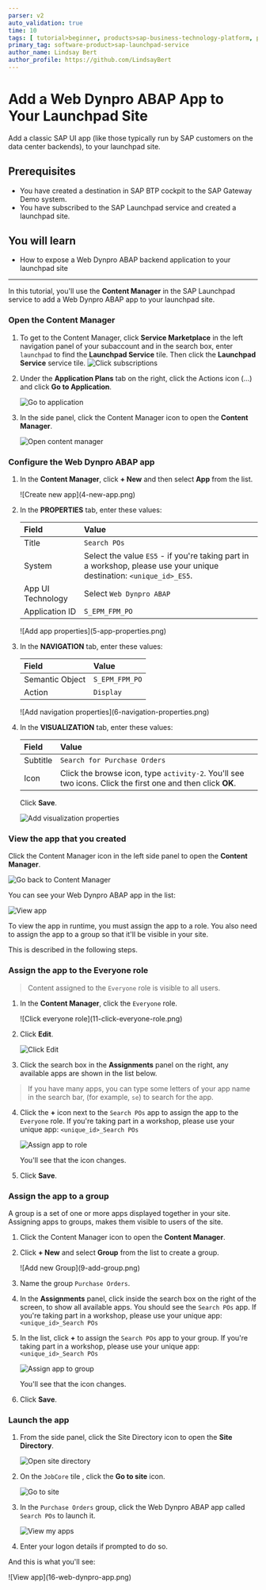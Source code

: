 ```yaml
---
parser: v2
auto_validation: true
time: 10
tags: [ tutorial>beginner, products>sap-business-technology-platform, products>sap-launchpad-service]
primary_tag: software-product>sap-launchpad-service
author_name: Lindsay Bert
author_profile: https://github.com/LindsayBert
---
```


# Add a Web Dynpro ABAP App to Your Launchpad Site
<!-- description --> Add a classic SAP UI app (like those typically run by SAP customers on the data center backends), to your launchpad site.

## Prerequisites
- You have created a destination in SAP BTP cockpit to the SAP Gateway Demo system.
- You have subscribed to the SAP Launchpad service and created a launchpad site.


## You will learn
  - How to expose a Web Dynpro ABAP backend application to your launchpad site

---
In this tutorial, you'll use the **Content Manager** in the SAP Launchpad service to add a Web Dynpro ABAP app to your launchpad site.

### Open the Content Manager


1. To get to the Content Manager, click **Service Marketplace** in the left navigation panel of your subaccount and in the search box, enter `launchpad` to find the **Launchpad Service** tile. Then click the **Launchpad Service** service tile.
    ![Click subscriptions](1-find-launchpad.png)


2. Under the **Application Plans** tab on the right, click the Actions icon (...) and click **Go to Application**.

    ![Go to application](2-go-to-application.png)

3. In the side panel, click the Content Manager icon to open the **Content Manager**.

    ![Open content manager](3-open-content-manager.png)


### Configure the Web Dynpro ABAP app


1.  In the **Content Manager**, click **+ New** and then select **App** from the list.

    <!-- border -->![Create new app](4-new-app.png)

2. In the **PROPERTIES** tab, enter these values:

    |  Field     | Value
    |  :------------- | :-------------
    |  Title           | `Search POs`
    |  System          | Select the value `ES5` - if you're taking part in a workshop, please use your unique destination: `<unique_id>_ES5`.
    |  App UI Technology    | Select `Web Dynpro ABAP`
    |  Application ID           | `S_EPM_FPM_PO`

    <!-- border -->![Add app properties](5-app-properties.png)

3. In the **NAVIGATION** tab, enter these values:

    |  Field     | Value
    |  :------------- | :-------------
    |  Semantic Object           | `S_EPM_FPM_PO`
    |  Action          | `Display`

    <!-- border -->![Add navigation properties](6-navigation-properties.png)

4. In the **VISUALIZATION** tab, enter these values:

    |  Field     | Value
    |  :------------- | :-------------
    |  Subtitle           | `Search for Purchase Orders`
    |  Icon          | Click the browse icon, type `activity-2`. You'll see two icons. Click the first one and then click **OK**.

    Click **Save**.

    ![Add visualization properties](7-visualization-properties.png)



### View the app that you created


Click the Content Manager icon in the left side panel to open the **Content Manager**.

 ![Go back to Content Manager](8-go-to-content-manager.png)

You can see your Web Dynpro ABAP app in the list:

  ![View app](8a-view-app.png)

To view the app in runtime, you must assign the app to a role. You also need to assign the app to a group so that it'll be visible in your site.

This is described in the following steps.



### Assign the app to the Everyone role


>Content assigned to the `Everyone` role is visible to all users.

1. In the **Content Manager**, click the `Everyone` role.

    <!-- border -->![Click everyone role](11-click-everyone-role.png)

2. Click **Edit**.

    ![Click Edit](11a-click-edit.png)

3. Click the search box in the **Assignments** panel on the right, any available apps are shown in the list below.
>If you have many apps, you can type some letters of your app name in the search bar, (for example, `se`) to search for the app.

4. Click the **+** icon next to the `Search POs` app to assign the app to the `Everyone` role. If you're taking part in a workshop, please use your unique app: `<unique_id>_Search POs`

    ![Assign app to role](12-assign-role.png)

    You'll see that the icon changes.

5. Click **Save**.



### Assign the app to a group


A group is a set of one or more apps displayed together in your site. Assigning apps to groups, makes them visible to users of the site.

1. Click the Content Manager icon to open the **Content Manager**.

2. Click **+ New** and select **Group** from the list to create a group.

    <!-- border -->![Add new Group](9-add-group.png)

3. Name the group `Purchase Orders`.

4. In the **Assignments** panel, click inside the search box on the right of the screen, to show all available apps. You should see the  `Search POs` app.  If you're taking part in a workshop, please use your unique app: `<unique_id>_Search POs`

5. In the list, click **+** to assign the `Search POs` app to your group. If you're taking part in a workshop, please use your unique app: `<unique_id>_Search POs`

    ![Assign app to group](10-assign-to-group.png)

    You'll see that the icon changes.

6. Click **Save**.





### Launch the app


1. From the side panel, click the Site Directory icon to open the **Site Directory**.

    ![Open site directory](13-open-site-directory.png)

2. On the `JobCore` tile , click the **Go to site** icon.

    ![Go to site](14-go-to-site.png)

3. In the `Purchase Orders` group, click the Web Dynpro ABAP app called `Search POs` to launch it.

    ![View my apps](15-my-apps.png)

4.  Enter your logon details if prompted to do so.

And this is what you'll see:

  <!-- border -->![View app](16-web-dynpro-app.png)


